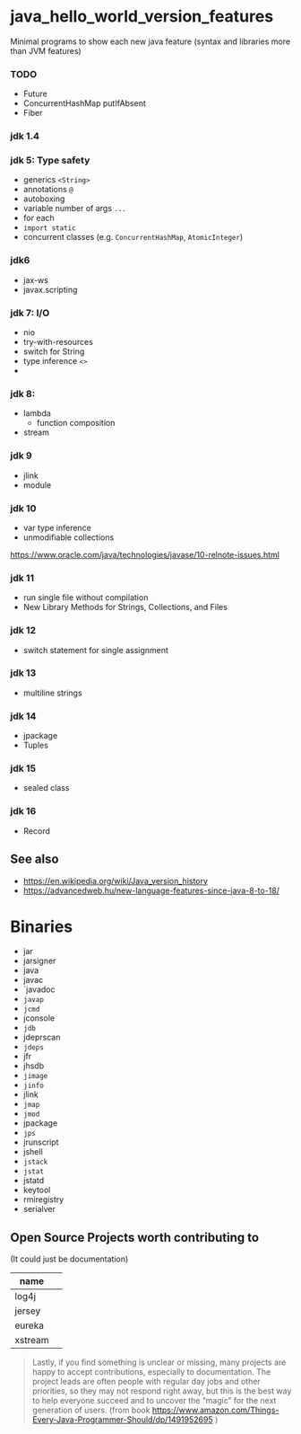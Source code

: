 # java_hello_world_version_features
Minimal programs to show each new java feature (syntax and libraries more than JVM features)

### TODO
* Future
* ConcurrentHashMap putIfAbsent
* Fiber

### jdk 1.4

### jdk 5: Type safety
* generics `<String>`
* annotations `@`
* autoboxing
* variable number of args `...`
* for each
* `import static`
* concurrent classes (e.g. `ConcurrentHashMap`, `AtomicInteger`)

### jdk6
* jax-ws
* javax.scripting

### jdk 7: I/O
* nio
* try-with-resources
* switch for String
* type inference `<>`
* 
### jdk 8: 
* lambda
    * function composition 
* stream

### jdk 9
* jlink
* module

### jdk 10
* var type inference
* unmodifiable collections

https://www.oracle.com/java/technologies/javase/10-relnote-issues.html

### jdk 11
* run single file without compilation
* New Library Methods for Strings, Collections, and Files


### jdk 12
* switch statement for single assignment

### jdk 13
* multiline strings

### jdk 14
* jpackage
* Tuples

### jdk 15
* sealed class

### jdk 16
* Record


## See also
* https://en.wikipedia.org/wiki/Java_version_history
* https://advancedweb.hu/new-language-features-since-java-8-to-18/

# Binaries

* jar
* jarsigner
* java
* javac
* `javadoc
* `javap`
* `jcmd`
* jconsole
* `jdb`
* jdeprscan
* `jdeps`
* jfr
* jhsdb
* `jimage`
* `jinfo`
* jlink
* `jmap`
* `jmod`
* jpackage
* `jps`
* jrunscript
* jshell
* `jstack`
* `jstat`
* jstatd
* keytool
* rmiregistry
* serialver

## Open Source Projects worth contributing to
(It could just be documentation)

| name | |
|-----|----|
| log4j | |
| jersey | |
| eureka | |
| xstream | |


> Lastly, if you find something is unclear or missing, many projects are happy to accept contributions, especially to documentation. The project leads are often people with regular day jobs and other priorities, so they may not respond right away, but this is the best way to help everyone
succeed and to uncover the “magic” for the next generation of users.
 (from book https://www.amazon.com/Things-Every-Java-Programmer-Should/dp/1491952695 )

